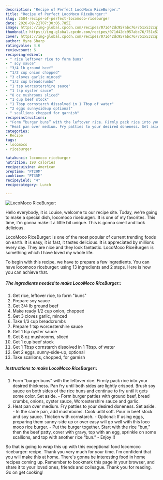 ```yaml
---
description: "Recipe of Perfect LocoMoco RiceBurger:"
title: "Recipe of Perfect LocoMoco RiceBurger:"
slug: 2504-recipe-of-perfect-locomoco-riceburger
date: 2020-09-22T07:30:06.785Z
image: https://img-global.cpcdn.com/recipes/071d42dc957abc76/751x532cq70/locomoco-riceburger-recipe-main-photo.jpg
thumbnail: https://img-global.cpcdn.com/recipes/071d42dc957abc76/751x532cq70/locomoco-riceburger-recipe-main-photo.jpg
cover: https://img-global.cpcdn.com/recipes/071d42dc957abc76/751x532cq70/locomoco-riceburger-recipe-main-photo.jpg
author: Myra Sharp
ratingvalue: 4.6
reviewcount: 6
recipeingredient:
- " rice leftover rice to form buns"
- " soy sauce"
- "3/4 lb ground beef"
- "1/2 cup onion chopped"
- "3 cloves garlic minced"
- "1/3 cup breadcrumbs"
- "1 tsp worcestershire sauce"
- "1 tsp oyster sauce"
- "8 oz mushrooms sliced"
- "1 cup beef stock"
- "1 Tbsp cornstarch dissolved in 1 Tbsp of water"
- "2 eggs sunnysideup optional"
- " scallions chopped for garnish"
recipeinstructions:
- "Form “burger buns” with the leftover rice. Firmly pack rice into your desired thickness. Pan fry until both sides are lightly crisped. Brush soy sauce on both sides of the rice buns and continue to fry until it gets some color. Set aside. Form burger patties with ground beef, bread crumbs, onions, oyster sauce, Worcestershire sauce and garlic."
- "Heat pan over medium. Fry patties to your desired doneness. Set aside. In the same pan, add mushrooms. Cook until soft. Pour in beef stock and soy sauce. Thicken with cornstarch. Optional: If using eggs, preparing them sunny-side up or over easy will go well with this loco moco rice burger. Put the burger together. Start with the rice “bun,” then the beef patty, cover with gravy, top with an egg, sprinkle on some scallions, and top with another rice “bun.” Enjoy !!"
categories:
- Recipe
tags:
- locomoco
- riceburger

katakunci: locomoco riceburger 
nutrition: 190 calories
recipecuisine: American
preptime: "PT29M"
cooktime: "PT35M"
recipeyield: "4"
recipecategory: Lunch

---
```



![LocoMoco RiceBurger:](https://img-global.cpcdn.com/recipes/071d42dc957abc76/751x532cq70/locomoco-riceburger-recipe-main-photo.jpg)

Hello everybody, it is Louise, welcome to our recipe site. Today, we're going to make a special dish, locomoco riceburger:. It is one of my favorites. This time, I'm gonna make it a little bit unique. This is gonna smell and look delicious.

LocoMoco RiceBurger: is one of the most popular of current trending foods on earth. It is easy, it is fast, it tastes delicious. It is appreciated by millions every day. They are nice and they look fantastic. LocoMoco RiceBurger: is something which I have loved my whole life.




To begin with this recipe, we have to prepare a few ingredients. You can have locomoco riceburger: using 13 ingredients and 2 steps. Here is how you can achieve that.

<!--inarticleads1-->

##### The ingredients needed to make LocoMoco RiceBurger::

1. Get  rice, leftover rice, to form &#34;buns&#34;
1. Prepare  soy sauce
1. Get 3/4 lb ground beef
1. Make ready 1/2 cup onion, chopped
1. Get 3 cloves garlic, minced
1. Take 1/3 cup breadcrumbs
1. Prepare 1 tsp worcestershire sauce
1. Get 1 tsp oyster sauce
1. Get 8 oz mushrooms, sliced
1. Get 1 cup beef stock
1. Get 1 Tbsp cornstarch dissolved in 1 Tbsp. of water
1. Get 2 eggs, sunny-side-up, optional
1. Take  scallions, chopped, for garnish




<!--inarticleads2-->

##### Instructions to make LocoMoco RiceBurger::

1. Form “burger buns” with the leftover rice. Firmly pack rice into your desired thickness. Pan fry until both sides are lightly crisped. Brush soy sauce on both sides of the rice buns and continue to fry until it gets some color. Set aside. - Form burger patties with ground beef, bread crumbs, onions, oyster sauce, Worcestershire sauce and garlic.
1. Heat pan over medium. Fry patties to your desired doneness. Set aside. - In the same pan, add mushrooms. Cook until soft. Pour in beef stock and soy sauce. Thicken with cornstarch. - Optional: If using eggs, preparing them sunny-side up or over easy will go well with this loco moco rice burger. - Put the burger together. Start with the rice “bun,” then the beef patty, cover with gravy, top with an egg, sprinkle on some scallions, and top with another rice “bun.” - Enjoy !!




So that is going to wrap this up with this exceptional food locomoco riceburger: recipe. Thank you very much for your time. I'm confident that you will make this at home. There's gonna be interesting food in home recipes coming up. Remember to bookmark this page in your browser, and share it to your loved ones, friends and colleague. Thank you for reading. Go on get cooking!
